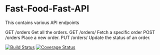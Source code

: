 # Fast-Food-Fast-API
This contains various API endpoints

GET /orders
Get all the orders.
GET /orders/<orderId>
Fetch a specific order
POST /orders
Place a new order.
PUT /orders/<orderId>
Update the status of an order.


[![Build Status](https://travis-ci.org/codeplus254/Fast-Food-Fast-API.svg?branch=master)](https://travis-ci.org/codeplus254/Fast-Food-Fast-API) [![Coverage Status](https://coveralls.io/repos/github/codeplus254/Fast-Food-Fast-API/badge.svg?branch=master)](https://coveralls.io/github/codeplus254/Fast-Food-Fast-API?branch=master)
